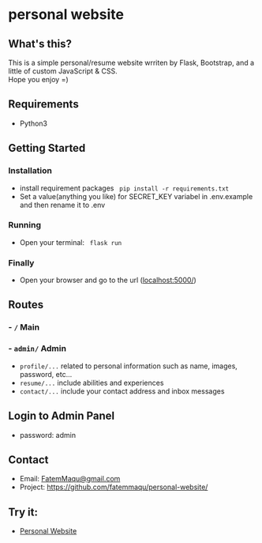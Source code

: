 # personal website
## What's this?
This is a simple personal/resume website wrriten by Flask, Bootstrap, and a little of custom JavaScript & CSS. <br />
Hope you enjoy =)

## Requirements
- Python3

## Getting Started
### Installation
- install requirement packages
``` pip install -r requirements.txt```
- Set a value(anything you like) for SECRET_KEY variabel in .env.example and then rename it to .env
### Running
- Open your terminal: 
``` flask run```
### Finally
- Open your browser and go to the url ([localhost:5000/](http://localhost:5000/))

## Routes
### - ```/``` Main
### - ```admin/``` Admin
- ```profile/...``` related to personal information such as name, images, password, etc...
- ```resume/...``` include abilities and experiences 
- ```contact/...``` include your contact address and inbox messages

## Login to Admin Panel 
- password: admin

## Contact 
- Email: FatemMaqu@gmail.com
- Project: https://github.com/fatemmaqu/personal-website/

## Try it:
- [Personal Website](http://personal-website-fatemmaqu.fandogh.cloud/)
